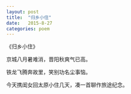 ```yaml
---
layout: post
title:  "归乡小住"
date:   2015-8-27
categories: poem
---
```

《归乡小住》

京城八月暑难消，晋阳秋爽气已高。

铁龙飞腾奔故里，笑别功名尘事恼。 


今天携闺女回太原小住几天，凑一首聊作旅途纪念。